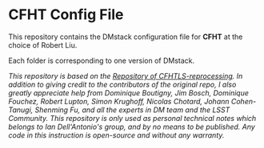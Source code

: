 # CFHT Config File

This repository contains the DMstack configuration file for __CFHT__ at the choice of Robert Liu.

Each folder is corresponding to one version of DMstack.

_This repository is based on the [Repository of CFHTLS-reprocessing](https://github.com/LSSTDESC/ReprocessingTaskForce/tree/master/config). In addition to giving credit to the contributors of the original repo, I also greatly appreciate help from Dominique Boutigny, Jim Bosch, Dominique Fouchez, Robert Lupton, Simon Krughoff, Nicolas Chotard, Johann Cohen-Tanugi, Shenming Fu, and all the experts in DM team and the LSST Community. This repository is only used as personal technical notes which belongs to Ian Dell'Antonio's group, and by no means to be published. Any code in this instruction is open-source and without any warranty._
